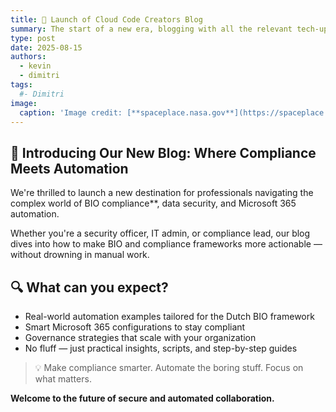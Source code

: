 ```yaml
---
title: 🚀 Launch of Cloud Code Creators Blog
summary: The start of a new era, blogging with all the relevant tech-updates and automation!
type: post
date: 2025-08-15
authors:
  - kevin
  - dimitri
tags:
  #- Dimitri
image:
  caption: 'Image credit: [**spaceplace.nasa.gov**](https://spaceplace.nasa.gov/)'
---
```


## 🌱 Introducing Our New Blog: Where Compliance Meets Automation 

We're thrilled to launch a new destination for professionals navigating the complex world of BIO compliance**, data security, and Microsoft 365 automation.

Whether you're a security officer, IT admin, or compliance lead, our blog dives into how to make BIO and compliance frameworks more actionable — without drowning in manual work.

## 🔍 What can you expect?
- Real-world automation examples tailored for the Dutch BIO framework  
- Smart Microsoft 365 configurations to stay compliant  
- Governance strategies that scale with your organization  
- No fluff — just practical insights, scripts, and step-by-step guides

> 💡 Make compliance smarter. Automate the boring stuff. Focus on what matters.


**Welcome to the future of secure and automated collaboration.**
